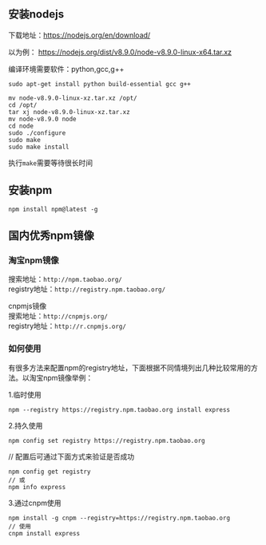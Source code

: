 ## 安装nodejs

下载地址：https://nodejs.org/en/download/

以为例：
https://nodejs.org/dist/v8.9.0/node-v8.9.0-linux-x64.tar.xz

编译环境需要软件：python,gcc,g++
```
sudo apt-get install python build-essential gcc g++ 
```



```
mv node-v8.9.0-linux-xz.tar.xz /opt/
cd /opt/
tar xj node-v8.9.0-linux-xz.tar.xz
mv node-v8.9.0 node
cd node
sudo ./configure
sudo make
sudo make install
```
执行`make`需要等待很长时间

## 安装npm

```
npm install npm@latest -g
```


## 国内优秀npm镜像

### 淘宝npm镜像

搜索地址：`http://npm.taobao.org/`  
registry地址：`http://registry.npm.taobao.org/`  

cnpmjs镜像  
搜索地址：`http://cnpmjs.org/`  
registry地址：`http://r.cnpmjs.org/`  

### 如何使用

有很多方法来配置npm的registry地址，下面根据不同情境列出几种比较常用的方法。以淘宝npm镜像举例：

1.临时使用  
```
npm --registry https://registry.npm.taobao.org install express
```

2.持久使用
```
npm config set registry https://registry.npm.taobao.org
```
// 配置后可通过下面方式来验证是否成功
```
npm config get registry
// 或
npm info express
```

3.通过cnpm使用

```
npm install -g cnpm --registry=https://registry.npm.taobao.org
// 使用
cnpm install express
```